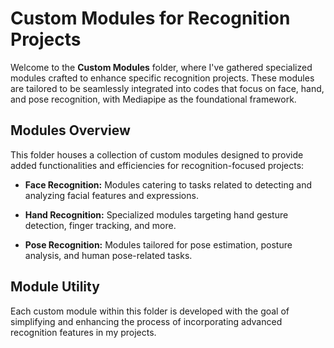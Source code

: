 # Custom Modules for Recognition Projects

Welcome to the **Custom Modules** folder, where I've gathered specialized modules crafted to enhance specific recognition projects. These modules are tailored to be seamlessly integrated into codes that focus on face, hand, and pose recognition, with Mediapipe as the foundational framework.

## Modules Overview

This folder houses a collection of custom modules designed to provide added functionalities and efficiencies for recognition-focused projects:

- **Face Recognition:** Modules catering to tasks related to detecting and analyzing facial features and expressions.

- **Hand Recognition:** Specialized modules targeting hand gesture detection, finger tracking, and more.

- **Pose Recognition:** Modules tailored for pose estimation, posture analysis, and human pose-related tasks.

## Module Utility

Each custom module within this folder is developed with the goal of simplifying and enhancing the process of incorporating advanced recognition features in my projects.

